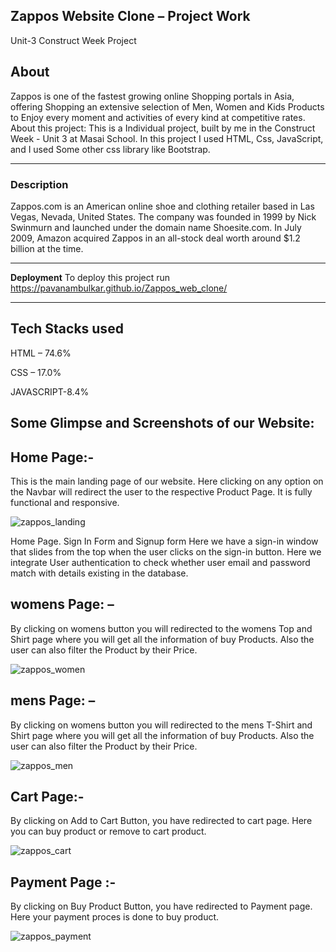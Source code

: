 **Zappos Website Clone – Project Work**
-------------------------------------------
Unit-3 Construct Week Project

## About

Zappos is one of the fastest growing online Shopping portals in Asia, offering Shopping an extensive selection of Men, Women and Kids Products to Enjoy every moment and activities of every kind at competitive rates. 
About this project: This is a Individual project, built by me in the Construct Week - Unit 3 at Masai School. In this project I used HTML, Css, JavaScript, and I used Some other css library like Bootstrap.

---------------------------------------------------------------------------

### Description
Zappos.com is an American online shoe and clothing retailer based in Las Vegas, Nevada, United States. The company was founded in 1999 by Nick Swinmurn and launched under the domain name Shoesite.com. In July 2009, Amazon acquired Zappos in an all-stock deal worth around $1.2 billion at the time.

---------------------------------------------------------------------------

**Deployment**
To deploy this project run https://pavanambulkar.github.io/Zappos_web_clone/

---------------------------------------------------------------------------



Tech Stacks used
---------------------------------------------------------------------------------
HTML – 74.6%

CSS – 17.0%

JAVASCRIPT-8.4%

Some Glimpse and Screenshots of our Website:
----------------------------------------------------------------------------

Home Page:- 
---------------------------------------------------------------------------------
This is the main landing page of our website. Here clicking on any option on the Navbar will redirect the user to the respective Product Page. It is fully functional and responsive.

![zappos_landing](https://user-images.githubusercontent.com/86622779/174125139-47161eb0-1935-4b45-a933-ac62939c38ba.png)

Home Page. Sign In Form and Signup form Here we have a sign-in window that slides from the top when the user clicks on the sign-in button. Here we integrate User authentication to check whether user email and password match with details existing in the database.


womens Page: –
-------------------------------------------------------------------------------------------------
By clicking on womens button you will redirected to the womens Top and Shirt page where you will get all the information of buy Products. Also the user can also filter the Product by their Price.

![zappos_women](https://user-images.githubusercontent.com/86622779/174125843-e7990739-b909-4fd1-ad3a-2fd758e2e536.png)

mens Page: –
-------------------------------------------------------------------------------------------------
By clicking on womens button you will redirected to the mens T-Shirt and Shirt page where you will get all the information of buy Products. Also the user can also filter the Product by their Price.

![zappos_men](https://user-images.githubusercontent.com/86622779/174126033-fe65901d-4d93-4a5d-9d0f-30db0866f614.png)

Cart Page:-
----------------------------------------------------------------------------------------------
By clicking on Add to Cart Button, you have redirected to cart page. Here you can buy product or remove to cart product.

![zappos_cart](https://user-images.githubusercontent.com/86622779/174126510-bc02ed13-9352-4d20-b5df-3c0018a74632.png)

Payment Page :- 
---------------------------------------------------------------------------------------------------------------------------
By clicking on Buy Product Button, you have redirected to Payment page. Here your payment proces is done to buy product.

![zappos_payment](https://user-images.githubusercontent.com/86622779/174127067-075afe62-8596-4ff5-bffa-acf29b9ad6b8.png)

